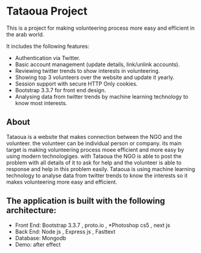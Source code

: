 # Tataoua Project

This is a project for making volunteering process more easy and efficient in the arab world.

It includes the following features:

* Authentication via Twitter.
* Basic account management (update details, link/unlink accounts).
* Reviewing twitter trends to show interests in volunteering.
* Showing top 3 volunteers over the website and update it yearly.
* Session support with secure HTTP Only cookies.
* Bootstrap 3.3.7 for front end design.
* Analysing data from twitter trends by machine learning technology to know most interests.

## About 

Tataoua is a website that makes connection between the NGO and the volunteer. the volunteer can be individual person or company. its main target is making volunteering process moee efficient and more easy by using modern technologiges. with Tataoua the NGO is able to post the problem with all details of it to ask for help and the volunteer is able to response and help in this problem easily. Tataoua is using machine learning technology to analyse data from twitter trends to know the interests so it makes volunteering more easy and efficient. 

## The application is built with the following architecture:

* Front End: Bootstrap 3.3.7 , proto.io , *Photoshop cs5 , next js
* Back End: Node js , Express js , Fasttext  
* Database: Mongodb 
* Demo: after effect
